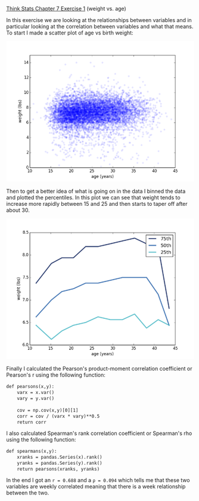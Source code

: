 [Think Stats Chapter 7 Exercise 1](http://greenteapress.com/thinkstats2/html/thinkstats2008.html#toc70) (weight vs. age)

In this exercise we are looking at the relationships between variables and in particular looking at the correlation between variables and what that means.  To start I made a scatter plot of age vs birth weight:

![Scatter](/img/Q5Fig2.png)

Then to get a better idea of what is going on in the data I binned the data and plotted the percentiles.  In this plot we can see that weight tends to increase more rapidly between 15 and 25 and then starts to taper off after about 30.

![Percentile](/img/Q5Fig1.png)

Finally I calculated the Pearson's product-moment correlation coefficient or Pearson's r using the following function:

```
def pearsons(x,y):
	varx = x.var()
	vary = y.var()

	cov = np.cov(x,y)[0][1]
	corr = cov / (varx * vary)**0.5
	return corr
```

I also calculated Spearman's rank correlation coefficient or Spearman's rho using the following function:
```
def spearmans(x,y):
	xranks = pandas.Series(x).rank()
	yranks = pandas.Series(y).rank()
	return pearsons(xranks, yranks)
```

In the end I got an `r = 0.688` and a `ρ = 0.094` which tells me that these two variables are weekly correlated meaning that there is a week relationship between the two.

